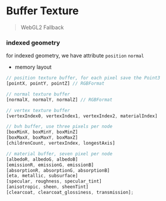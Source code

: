 Buffer Texture
==============
> WebGL2 Fallback

### indexed geometry
for indexed geometry, we have attribute `position` `normal`
- memory layout
```typescript
// position texture buffer, for each pixel save the Point3
[pointX, pointY, pointZ] // RGBFormat

// normal texture buffer
[normalX, normalY, normalZ] // RGBFormat

// vertex texture buffer
[vertexIndex0, vertexIndex1, vertexIndex2, materialIndex]

// bvh buffer, use three pixels per node
[boxMinX, boxMinY, boxMinZ]
[boxMaxX, boxMaxY, boxMaxZ]
[childrenCount, vertexIndex, longestAxis]

// material buffer, seven pixel per node
[albedoR, albedoG, albedoB]
[emissionR, emissionG, emissionB]
[absorptionR, absorptionG, absorptionB]
[eta, metallic, subsurface]
[specular, roughness, specular_tint]
[anisotropic, sheen, sheenTint]
[clearcoat, clearcoat_glossiness, transmission];
```

